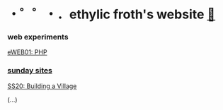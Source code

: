 
# ・゜゜・．ethylic froth's website [🔗](https://sbordel.github.io/ss/index.html)

### web experiments 

[eWEB01: PHP](https://hybrid.concordia.ca/s_bordel/exercises/exercise_03/exercise_e3.php)

### [sunday sites](https://sbordel.github.io/ss/paperindex.html)
[SS20: Building a Village](https://sbordel.github.io/ss/#)

(...)